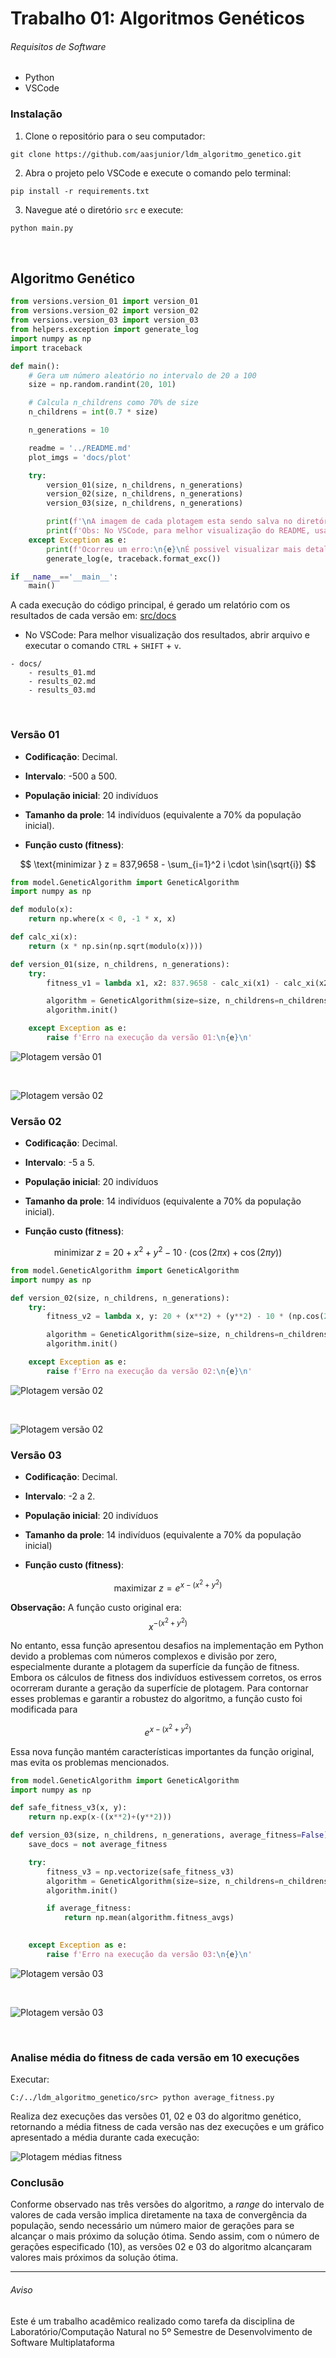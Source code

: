 # Trabalho 01: Algoritmos Genéticos

###### Requisitos de Software

- Python
- VSCode

### Instalação

1. Clone o repositório para o seu computador:

```
git clone https://github.com/aasjunior/ldm_algoritmo_genetico.git
```

2. Abra o projeto pelo VSCode e execute o comando pelo terminal: 

```
pip install -r requirements.txt
```

3. Navegue até o diretório `src` e execute:

```Python
python main.py
```
<br>

## Algoritmo Genético

```Python
from versions.version_01 import version_01
from versions.version_02 import version_02
from versions.version_03 import version_03
from helpers.exception import generate_log
import numpy as np
import traceback

def main():
    # Gera um número aleatório no intervalo de 20 a 100
    size = np.random.randint(20, 101)

    # Calcula n_childrens como 70% de size
    n_childrens = int(0.7 * size)

    n_generations = 10

    readme = '../README.md'
    plot_imgs = 'docs/plot'

    try:
        version_01(size, n_childrens, n_generations)
        version_02(size, n_childrens, n_generations)
        version_03(size, n_childrens, n_generations)

        print(f'\nA imagem de cada plotagem esta sendo salva no diretório {plot_imgs}. A analise do algoritmo e seus resultados podem ser observados em: {readme}')
        print(f'Obs: No VSCode, para melhor visualização do README, usar o comando CTRL + SHIFT + v.\n')
    except Exception as e:
        print(f'Ocorreu um erro:\n{e}\nÉ possivel visualizar mais detalhes em: error_log.txt\n')
        generate_log(e, traceback.format_exc())

if __name__=='__main__':
    main()
```

A cada execução do código principal, é gerado um relatório com os resultados de cada versão em: [src/docs](src/docs)

* No VSCode: Para melhor visualização dos resultados, abrir arquivo e executar o comando `CTRL` + `SHIFT` + `v`.

```
- docs/
    - results_01.md
    - results_02.md
    - results_03.md
```

<br>

### Versão 01

- **Codificação**: Decimal. 
- **Intervalo**: -500 a 500.
- **População inicial**: 20 indivíduos
- **Tamanho da prole**: 14 indivíduos (equivalente a 70% da população inicial).

- **Função custo (fitness)**:

$$
\text{minimizar } z = 837,9658 -
\sum_{i=1}^2 i \cdot
\sin(\sqrt{i})
$$

```Python
from model.GeneticAlgorithm import GeneticAlgorithm
import numpy as np

def modulo(x):
    return np.where(x < 0, -1 * x, x)

def calc_xi(x):
    return (x * np.sin(np.sqrt(modulo(x))))

def version_01(size, n_childrens, n_generations):
    try:
        fitness_v1 = lambda x1, x2: 837.9658 - calc_xi(x1) - calc_xi(x2)

        algorithm = GeneticAlgorithm(size=size, n_childrens=n_childrens, n_generations=n_generations, mutation=1, interval=[-500, 500], fitness=fitness_v1, for_max=False, version='01')
        algorithm.init()

    except Exception as e:
        raise f'Erro na execução da versão 01:\n{e}\n'
```
![Plotagem versão 01](src/docs/bckp/plot_fitness_v01.png)

<br>

![Plotagem versão 02](src/docs/bckp/plot_evolution_v01.png)


### Versão 02

- **Codificação**: Decimal. 
- **Intervalo**: -5 a 5.
- **População inicial**: 20 indivíduos
- **Tamanho da prole**: 14 indivíduos (equivalente a 70% da população inicial).

- **Função custo (fitness)**:

$$
\text{minimizar } z = 20 + x^2 + y^2 - 10 \cdot (\cos(2\pi x) + \cos(2\pi y))
$$

```Python
from model.GeneticAlgorithm import GeneticAlgorithm
import numpy as np

def version_02(size, n_childrens, n_generations):
    try:
        fitness_v2 = lambda x, y: 20 + (x**2) + (y**2) - 10 * (np.cos(2*np.pi*x) + np.cos(2*np.pi*y))

        algorithm = GeneticAlgorithm(size=size, n_childrens=n_childrens, n_generations=n_generations, mutation=1, interval=[-5, 5], fitness=fitness_v2, for_max=False, version='02')
        algorithm.init()

    except Exception as e:
        raise f'Erro na execução da versão 02:\n{e}\n'
```

![Plotagem versão 02](src/docs/bckp/plot_fitness_v02.png)

<br>

![Plotagem versão 02](src/docs/bckp/plot_evolution_v02.png)

### Versão 03

- **Codificação**: Decimal. 
- **Intervalo**: -2 a 2.
- **População inicial**: 20 indivíduos
- **Tamanho da prole**: 14 indivíduos (equivalente a 70% da população inicial)

- **Função custo (fitness)**:

$$
\text{maximizar } z = e^{x - (x^2 + y^2)}
$$

**Observação:** A função custo original era: 
$$x^{-(x^2 + y^2)}$$ 

No entanto, essa função apresentou desafios na implementação em Python devido a problemas com números complexos e divisão por zero, especialmente durante a plotagem da superfície da função de fitness. Embora os cálculos de fitness dos indivíduos estivessem corretos, os erros ocorreram durante a geração da superfície de plotagem. Para contornar esses problemas e garantir a robustez do algoritmo, a função custo foi modificada para 

$$e^{x - (x^2 + y^2)}$$

Essa nova função mantém características importantes da função original, mas evita os problemas mencionados.

```Python
from model.GeneticAlgorithm import GeneticAlgorithm
import numpy as np

def safe_fitness_v3(x, y):
    return np.exp(x-((x**2)+(y**2)))

def version_03(size, n_childrens, n_generations, average_fitness=False):
    save_docs = not average_fitness

    try:
        fitness_v3 = np.vectorize(safe_fitness_v3)
        algorithm = GeneticAlgorithm(size=size, n_childrens=n_childrens, n_generations=n_generations, mutation=1, interval=[-2, 2], fitness=fitness_v3, for_max=True, version='03', save_docs=save_docs)
        algorithm.init()

        if average_fitness:
            return np.mean(algorithm.fitness_avgs)
        

    except Exception as e:
        raise f'Erro na execução da versão 03:\n{e}\n'
```

![Plotagem versão 03](src/docs/bckp/plot_fitness_v03.png)

<br>

![Plotagem versão 03](src/docs/bckp/plot_evolution_v03.png)

<br>

### Analise média do fitness de cada versão em 10 execuções

Executar:

```Shell
C:/../ldm_algoritmo_genetico/src> python average_fitness.py
```

Realiza dez execuções das versões 01, 02 e 03 do algoritmo genético, retornando a média fitness de cada versão nas dez execuções e um gráfico apresentado a média durante cada execução:

![Plotagem médias fitness](src/docs/bckp/plot_avg_iterations.png)

### Conclusão

Conforme observado nas três versões do algoritmo, a _range_ do intervalo de valores de cada versão implica diretamente na taxa de convergência da população, sendo necessário um número maior de gerações para se alcançar o mais próximo da solução ótima. Sendo assim, com o número de gerações especificado (10), as versões 02 e 03 do algoritmo alcançaram valores mais próximos da solução ótima.

<hr>

###### Aviso
Este é um trabalho acadêmico realizado como tarefa da disciplina de Laboratório/Computação Natural no 5º Semestre de Desenvolvimento de Software Multiplataforma